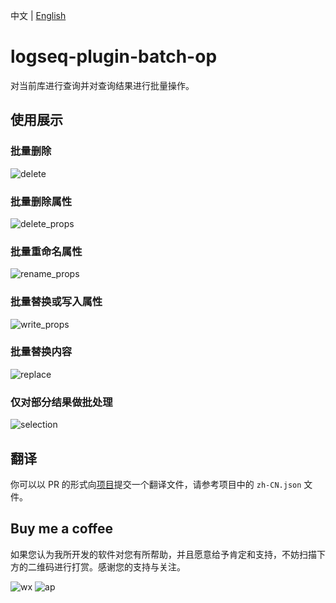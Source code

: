 中文 | [English](README.en.md)

# logseq-plugin-batch-op

对当前库进行查询并对查询结果进行批量操作。

## 使用展示

### 批量删除

![delete](delete.gif)

### 批量删除属性

![delete_props](delete_props.gif)

### 批量重命名属性

![rename_props](rename_props.gif)

### 批量替换或写入属性

![write_props](write_props.gif)

### 批量替换内容

![replace](replace.gif)

### 仅对部分结果做批处理

![selection](selection.gif)

## 翻译

你可以以 PR 的形式向[项目](https://github.com/sethyuan/logseq-plugin-batch-op/tree/master/src/translations)提交一个翻译文件，请参考项目中的 `zh-CN.json` 文件。

## Buy me a coffee

如果您认为我所开发的软件对您有所帮助，并且愿意给予肯定和支持，不妨扫描下方的二维码进行打赏。感谢您的支持与关注。

![wx](https://user-images.githubusercontent.com/3410293/236807219-cf21180a-e7f8-44a9-abde-86e1e6df999b.jpg) ![ap](https://user-images.githubusercontent.com/3410293/236807256-f79768a7-16e0-4cbf-a9f3-93f230feee30.jpg)

